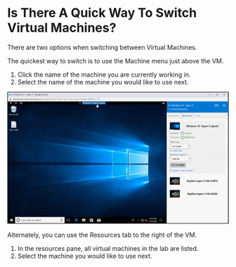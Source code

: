 # Is There A Quick Way To Switch Virtual Machines?
 
There are two options when switching between Virtual Machines. 

The quickest way to switch is to use the Machine menu just above the VM. 
1. Click the name of the machine you are currently working in.
1. Select the name of the machine you would like to use next.

![Screenshot of the resources tab with cursor over the the Machine menu](images/resources-tab.png)


Alternately, you can use the Resources tab to the right of the VM.
1. In the resources pane, all virtual machines in the lab are listed. 
1. Select the machine you would like to use next.